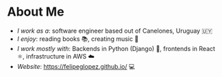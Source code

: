 # About Me
* _I work as a_: software engineer based out of Canelones, Uruguay 🇺🇾
* _I enjoy_: reading books 📚, creating music 🎼
* _I work mostly with_: Backends in Python (Django) 🐍, frontends in React ⚛️, infrastructure in AWS ☁️
* _Website_: https://felipeglopez.github.io/ 💻
